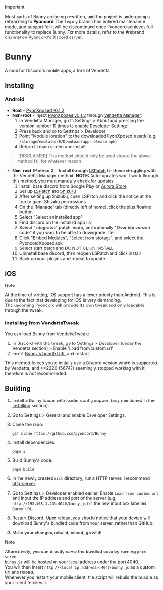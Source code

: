 > [!IMPORTANT]
> Most parts of Bunny are being rewritten, and the project is undergoing a rebranding to **Pyoncord**. The `legacy` branch has entered maintenance mode, and support for it will be discontinued once Pyoncord achieves full functionality to replace Bunny. For more details, refer to the #rebrand channel on [Pyoncord's Discord server](https://discord.gg/XjYgWXHb9Q).

# Bunny
A mod for Discord's mobile apps, a fork of Vendetta.

## Installing

### Android

- **Root** - [PyonXposed v0.1.2](https://github.com/pyoncord/PyoncordXposed/releases/tag/0.1.2) 
- **Non-root** - Inject [PyonXposed v0.1.2](https://github.com/pyoncord/PyoncordXposed/releases/tag/0.1.2) through [Vendetta Manager](https://github.com/vendetta-mod/VendettaManager):
    1. In Vendetta Manager, go to Settings > About and pressing the version number 10 times to enable Developer Settings
    2. Press back and go to Settings > Developer
    3. Point "Module location" to the downloaded PyonXposed's path (e.g. `/storage/emulated/0/Download/app-release.apk`)
    4. Return to main screen and install!
> [!DISCLAIMER]
> This method should only be used should the above method fail for whatever reason
 - **Non-root** (Method 2) - Install through [LSPatch]() for those struggling with the Vendetta Manager method. **NOTE:** Auto-updates won't work through this method, you must manually check for updates
    1. Install base discord from Google Play or [Aurora Store](https://gitlab.com/AuroraOSS/AuroraStore)
    1. Set up [LSPatch](https://github.com/LSPosed/LSPatch) and [Shizuku](https://shizuku.rikka.app/)
    2. After setting up Shizuku, open LSPatch and click the notice at the top to grant Shizuku permissions
    3. On the "Manage" tab (directly left of home), click the plus floating button
    4. Select "Select an installed app"
    5. Find discord on the installed app list
    6. Select "Integrated" patch mode, and optionally "Override version code" if you want to be able to downgrade later
    7. Click "Embed Modules", "Select from storage", and select the PyoncordXposed apk
    8. Select start patch and DO NOT CLICK INSTALL
    9. Uninstall base discord, then reopen LSPatch and click install
    10. Back up your plugins and repeat to update

## iOS
> [!NOTE]
> At the time of writing, iOS support has a lower priority than Android. This is due to the fact that developing for iOS is very demanding.\
> The upcoming Pyoncord will provide its own tweak and only loadable through the tweak.

### Installing from VendettaTweak
You can load Bunny from VendettaTweak:

1. In Discord with the tweak, go to Settings > Developer (under the Vendetta section) > Enable 'Load from custom url'
2. Insert [Bunny's bundle URL](https://raw.githubusercontent.com/pyoncord/detta-builds/main/bunny.js) and restart.

This method forces you to initially use a Discord version which is supported by Vendetta, and >=222.0 (56747) seemingly stopped working with it, therefore is not recommended.

## Building
1. Install a Bunny loader with loader config support (any mentioned in the [Installing](#installing) section).

2. Go to Settings > General and enable Developer Settings.

3. Clone the repo:
    ```
    git clone https://github.com/pyoncord/Bunny
    ```

4. Install dependencies:
    ```
    pnpm i
    ```

5. Build Bunny's code:
    ```
    pnpm build
    ```

6. In the newly created `dist` directory, run a HTTP server. I recommend [http-server](https://www.npmjs.com/package/http-server).

7. Go to Settings > Developer enabled earlier. Enable `Load from custom url` and input the IP address and port of the server (e.g. `http://192.168.1.236:4040/bunny.js`) in the new input box labelled `Bunny URL`.

8. Restart Discord. Upon reload, you should notice that your device will download Bunny's bundled code from your server, rather than GitHub.

9. Make your changes, rebuild, reload, go wild!

> [!NOTE]
> Alternatively, you can directly *serve* the bundled code by running `pnpm serve`.\
> `bunny.js` will be hosted on your local address under the port 4040.\
> You will then insert `http://<local ip address>:4040/bunny.js` as a custom url and reload.\
> Whenever you restart your mobile client, the script will rebuild the bundle as your client fetches it.
